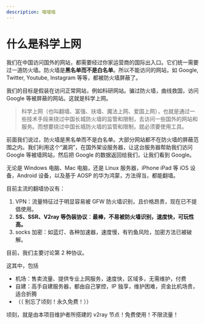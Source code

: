 ```yaml
---
description: 喵喵喵
---
```


# 什么是科学上网

我们在中国访问国外的网站，都需要经过你家运营商的国际出入口。它们统一需要过一道防火墙。防火墙是**黑名单而不是白名单**。所以不能访问的网站，如 Google, Twitter, Youtube, Instagram 等等，都被防火墙屏蔽了。

我们的目标是假装在访问正常网站，例如科研网站。骗过防火墙，曲线救国，访问 Google 等被屏蔽的网站。这就是科学上网。

> 科学上网（也叫翻墙、富强、扶墙、魔法上网、爱国上网），也就是通过一些技术手段来绕过中国长城防火墙的监管和限制，去访问一些国外的网站和服务。而想要绕过中国长城防火墙的监管和限制，就必须要使用工具。

前面我们说过，防火墙是黑名单而不是白名单。大部分网站都不在防火墙的屏蔽范围之内。我们利用这个“漏洞”，在国外架设服务器，让这台服务器帮助我们访问 Google 等被墙网站，然后把 Google 的数据返回给我们，让我们看到 Google。

无论是 Windows 电脑、Mac 电脑，还是 Linux 服务器，iPhone iPad 等 iOS 设备，Android 设备，以及基于 AOSP 的华为鸿蒙，方法得当，都能翻墙。

目前主流的翻墙协议有：

1. VPN：流量特征过于明显容易被 GFW 防火墙识别，且价格昂贵，现在已不提倡使用。
2. **SS、SSR、V2ray 等伪装协议**：**最棒，不易被防火墙识别，速度快，可玩性高。**
3. socks 加密：如蓝灯、各种加速器，速度慢，有钓鱼风险，加密方法已被破解。

目前，我们主要讨论第 2 种协议。

这其中，包括

* 机场：售卖流量、提供专业上网服务，速度快，区域多，无需维护，付费
* 自建：高手自建服务器，都由自己掌控，IP 独享，维护困难，资金比机场贵，适合折腾
* （（ 别忘了顷刻！永久免费！））

顷刻，就是由本项目维护者所搭建的 v2ray 节点！免费使用！不限流量！
